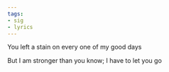 ```yaml
---
tags:
- sig
- lyrics
---
```




You left a stain on every one of my good days

But I am stronger than you know; I have to let you go